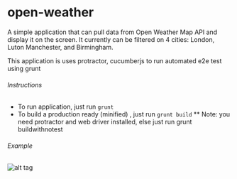 open-weather
============
A simple application that can pull data from Open Weather Map API  and display it on the screen. It currently can be filtered on 4 cities: London, Luton Manchester, and Birmingham.

This application is uses protractor, cucumberjs to run automated e2e test using grunt

###### Instructions
- To run application, just run ```grunt```
- To build a production ready (minified) , just run ```grunt build```
** Note: you need protractor and web driver installed, else just run grunt buildwithnotest

###### Example
![alt tag](https://github.com/frozenamazon/open-weather/blob/master/weather.png)

